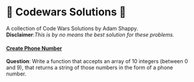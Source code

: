# :cowboy_hat_face: Codewars Solutions :cowboy_hat_face:
A collection of Code Wars Solutions by Adam Shappy.\
**Disclaimer**:*This is by no means the best solution for these problems.*  

#### [Create Phone Number](https://github.com/mrshappy0/codewars/blob/master/Create-Phone-Number.js)
**Question**:
Write a function that accepts an array of 10 integers (between 0 and 9), that returns a string of those numbers in the form of a phone number.